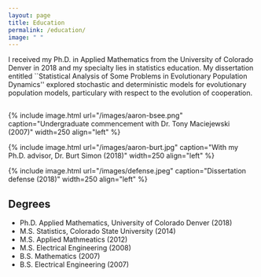 ```yaml
---
layout: page
title: Education
permalink: /education/
image: " "
---
```


I received my Ph.D. in Applied Mathematics from the University of Colorado Denver in 2018 and my specialty lies in statistics education. My dissertation entitled ``Statistical Analysis of Some Problems in Evolutionary Population Dynamics'' explored stochastic and deterministic models for evolutionary population models, particulary with respect to the evolution of cooperation.

<hr style="clear:both;visibility: hidden;" />  

{% include image.html url="/images/aaron-bsee.png" caption="Undergraduate commencement with Dr. Tony Maciejewski (2007)" width=250 align="left" %}

{% include image.html url="/images/aaron-burt.jpg" caption="With my Ph.D. advisor, Dr. Burt Simon (2018)" width=250  align="left" %}

{% include image.html url="/images/defense.jpeg" caption="Dissertation defense (2018)" width=250 align="left" %}


## Degrees

- Ph.D. Applied Mathematics, University of Colorado Denver (2018)
- M.S. Statistics, Colorado State University (2014)
- M.S. Applied Mathmeatics (2012)
- M.S. Electrical Engineering (2008)
- B.S. Mathematics (2007)
- B.S. Electrical Engineering (2007)